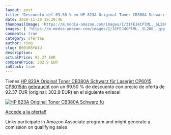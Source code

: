 ```yaml
---
layout: post
title: 'Descuento del 69.50 % en HP 823A Original Toner CB380A Schwarz fü'
date: 2020-11-30 19:29:46
thumbnailImage: 'https://m.media-amazon.com/images/I/31FEJ4CPlML._SL200_.jpg'
images: [ 'https://m.media-amazon.com/images/I/31FEJ4CPlML._SL200_.jpg' ]
comments: true
category: ofertas
author: ring
slug: B00166YW1U
description:
actualPrice: 92.37 EUR
comparePrice: 302.9 EUR
inStock: true
---
```


Tienes [HP 823A Original Toner CB380A Schwarz für Laserjet CP6015 CP6015dn gebraucht](https://www.amazon.fr/dp/B00166YW1U/?tag=tolees0d-21) con un 69.50 % de descuento con precio de oferta de 92.37 EUR (original: 302.9 EUR) en el siguiente enlace!

[![HP 823A Original Toner CB380A Schwarz fü](https://m.media-amazon.com/images/I/31FEJ4CPlML._SL200_.jpg)](https://www.amazon.fr/dp/B00166YW1U/?tag=tolees0d-21)

[Accede a la oferta!!](https://www.amazon.fr/dp/B00166YW1U/?tag=tolees0d-21)

Links participate in Amazon Associate program and might generate a comission on qualifying sales


